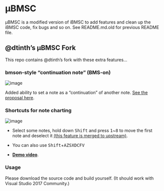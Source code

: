 µBMSC
=====
µBMSC is a modified version of iBMSC to add features and clean up the iBMSC code, fix bugs and so on.
See README.md.old for previous README file.

## @dtinth’s µBMSC Fork

This repo contains @dtinth’s fork with these extra features…

### bmson-style “continuation note” (BMS-on)

![image](https://user-images.githubusercontent.com/193136/33845214-4a6ce4ee-ded5-11e7-9a67-488e684b615a.png)

Added ability to set a note as a “continuation” of another note. [See the proposal here](https://github.com/zardoru/iBMSC/pull/11).

### Shortcuts for note charting

![image](https://user-images.githubusercontent.com/193136/33894560-e079c202-df90-11e7-8539-6f1b1c97e749.gif)

- Select some notes, hold down <kbd>Shift</kbd> and press <kbd>1</kbd>~<kbd>8</kbd> to move the first note and deselect it [(this feature is merged to upstream)](https://github.com/zardoru/iBMSC/pull/12).

- You can also use <kbd>Shift</kbd>+<kbd>A</kbd><kbd>Z</kbd><kbd>S</kbd><kbd>X</kbd><kbd>D</kbd><kbd>C</kbd><kbd>F</kbd><kbd>V</kbd>

- [**Demo video**](https://twitter.com/bemusegame/status/940609298173911040).

### Usage

Please download the source code and build yourself. (It should work with Visual Studio 2017 Community.)
